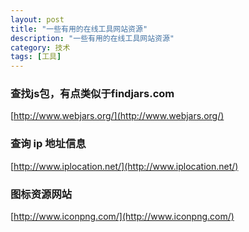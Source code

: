 ```yaml
---
layout: post
title: "一些有用的在线工具网站资源"
description: "一些有用的在线工具网站资源"
category: 技术
tags: [工具]
---
```


### 查找js包，有点类似于findjars.com

[http://www.webjars.org/](http://www.webjars.org/)


### 查询 ip 地址信息

[http://www.iplocation.net/](http://www.iplocation.net/)


### 图标资源网站 

[http://www.iconpng.com/](http://www.iconpng.com/)